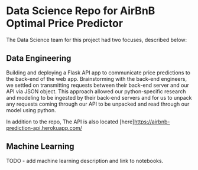
# Data Science Repo for AirBnB Optimal Price Predictor

The Data Science team for this project had two focuses, described below:<br>

## Data Engineering

Building and deploying a Flask API app to communicate price predictions to the back-end of the web app. Brainstorming with the back-end engineers, we settled on transmitting requests between their back-end server and our API via JSON object. This approach allowed our python-specific research and modeling to be ingested by their back-end servers and for us to unpack any requests coming through our API to be unpacked and read through our model using python.<br>

In addition to the repo, The API is also located [here]https://airbnb-prediction-api.herokuapp.com/

## Machine Learning

TODO - add machine learning description and link to notebooks.
